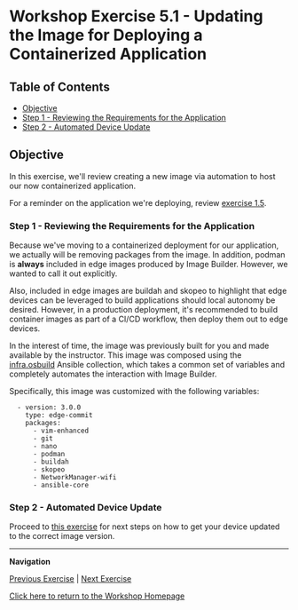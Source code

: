 # Workshop Exercise 5.1 - Updating the Image for Deploying a Containerized Application

## Table of Contents

* [Objective](#objective)
* [Step 1 - Reviewing the Requirements for the Application](#step-1---reviewing-the-requirements-for-the-application)
* [Step 2 - Automated Device Update](#step-2---automated-device-update)

## Objective

In this exercise, we'll review creating a new image via automation to host our now containerized application.

For a reminder on the application we're deploying, review [exercise 1.5](../1.5-application-intro).

### Step 1 - Reviewing the Requirements for the Application

Because we've moving to a containerized deployment for our application, we actually will be removing packages from the image. In addition, podman is **always** included in edge images produced by Image Builder. However, we wanted to call it out explicitly.

Also, included in edge images are buildah and skopeo to highlight that edge devices can be leveraged to build applications should local autonomy be desired. However, in a production deployment, it's recommended to build container images as part of a CI/CD workflow, then deploy them out to edge devices.

In the interest of time, the image was previously built for you and made available by the instructor. This image was composed using the [infra.osbuild](https://github.com/redhat-cop/infra.osbuild) Ansible collection, which takes a common set of variables and completely automates the interaction with Image Builder.

Specifically, this image was customized with the following variables:
```
  - version: 3.0.0
    type: edge-commit
    packages:
      - vim-enhanced
      - git
      - nano
      - podman
      - buildah
      - skopeo
      - NetworkManager-wifi
      - ansible-core
```

### Step 2 - Automated Device Update

Proceed to [this exercise](../0.1-update-rhde/) for next steps on how to get your device updated to the correct image version.

---
**Navigation**

[Previous Exercise](../4.5-cleanup-bare-metal-app) | [Next Exercise](../0.1-upgrade-rhde)

[Click here to return to the Workshop Homepage](../README.md)
